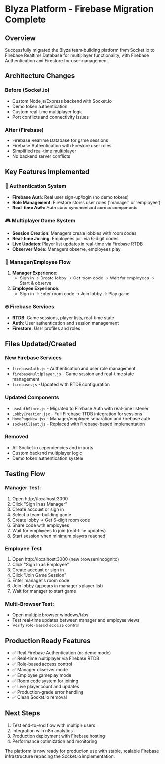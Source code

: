 # Blyza Platform - Firebase Migration Complete

## Overview
Successfully migrated the Blyza team-building platform from Socket.io to Firebase Realtime Database for multiplayer functionality, with Firebase Authentication and Firestore for user management.

## Architecture Changes

### Before (Socket.io)
- Custom Node.js/Express backend with Socket.io
- Demo token authentication
- Custom real-time multiplayer logic
- Port conflicts and connectivity issues

### After (Firebase)
- Firebase Realtime Database for game sessions
- Firebase Authentication with Firestore user roles
- Simplified real-time multiplayer
- No backend server conflicts

## Key Features Implemented

### 🔐 Authentication System
- **Firebase Auth**: Real user sign-up/login (no demo tokens)
- **Role Management**: Firestore stores user roles ('manager' or 'employee')
- **Real-time Auth**: Auth state synchronized across components

### 🎮 Multiplayer Game System
- **Session Creation**: Managers create lobbies with room codes
- **Real-time Joining**: Employees join via 6-digit codes
- **Live Updates**: Player list updates in real-time via Firebase RTDB
- **Observer Mode**: Managers observe, employees play

### 🏢 Manager/Employee Flow
1. **Manager Experience**:
   - Sign in → Create lobby → Get room code → Wait for employees → Start & observe
2. **Employee Experience**:
   - Sign in → Enter room code → Join lobby → Play game

### 🔥 Firebase Services
- **RTDB**: Game sessions, player lists, real-time state
- **Auth**: User authentication and session management  
- **Firestore**: User profiles and roles

## Files Updated/Created

### New Firebase Services
- `firebaseAuth.js` - Authentication and user role management
- `firebaseMultiplayer.js` - Game session and real-time state management
- `firebase.js` - Updated with RTDB configuration

### Updated Components
- `useAuthStore.js` - Migrated to Firebase Auth with real-time listener
- `LobbyCreation.jsx` - Full Firebase RTDB integration for sessions
- `HomePageNew.jsx` - Manager/employee separation and Firebase auth
- `socketClient.js` - Replaced with Firebase-based implementation

### Removed
- All Socket.io dependencies and imports
- Custom backend multiplayer logic
- Demo token authentication system

## Testing Flow

### Manager Test:
1. Open http://localhost:3000
2. Click "Sign In as Manager"
3. Create account or sign in
4. Select a team-building game
5. Create lobby → Get 6-digit room code
6. Share code with employees
7. Wait for employees to join (real-time updates)
8. Start session when minimum players reached

### Employee Test:
1. Open http://localhost:3000 (new browser/incognito)
2. Click "Sign In as Employee" 
3. Create account or sign in
4. Click "Join Game Session"
5. Enter manager's room code
6. Join lobby (appears in manager's player list)
7. Wait for manager to start game

### Multi-Browser Test:
- Open multiple browser windows/tabs
- Test real-time updates between manager and employee views
- Verify role-based access control

## Production Ready Features
- ✅ Real Firebase Authentication (no demo mode)
- ✅ Real-time multiplayer via Firebase RTDB
- ✅ Role-based access control
- ✅ Manager observer mode
- ✅ Employee gameplay mode
- ✅ Room code system for joining
- ✅ Live player count and updates
- ✅ Production-grade error handling
- ✅ Clean Socket.io removal

## Next Steps
1. Test end-to-end flow with multiple users
2. Integration with n8n analytics
3. Production deployment with Firebase hosting
4. Performance optimization and monitoring

The platform is now ready for production use with stable, scalable Firebase infrastructure replacing the Socket.io implementation.
